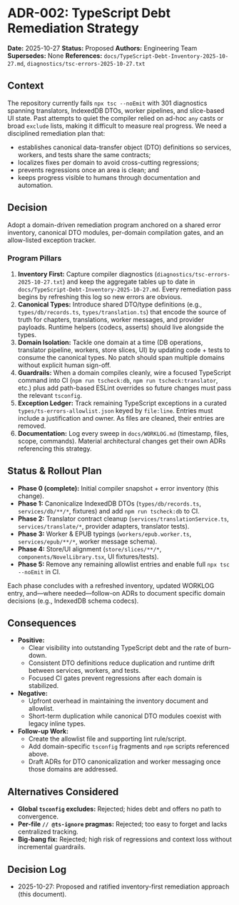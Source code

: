 # ADR-002: TypeScript Debt Remediation Strategy

**Date:** 2025-10-27
**Status:** Proposed
**Authors:** Engineering Team
**Supersedes:** None
**References:** `docs/TypeScript-Debt-Inventory-2025-10-27.md`, `diagnostics/tsc-errors-2025-10-27.txt`

## Context
The repository currently fails `npx tsc --noEmit` with 301 diagnostics spanning translators, IndexedDB DTOs, worker pipelines, and slice-based UI state. Past attempts to quiet the compiler relied on ad-hoc `any` casts or broad `exclude` lists, making it difficult to measure real progress. We need a disciplined remediation plan that:

- establishes canonical data-transfer object (DTO) definitions so services, workers, and tests share the same contracts;
- localizes fixes per domain to avoid cross-cutting regressions;
- prevents regressions once an area is clean; and
- keeps progress visible to humans through documentation and automation.

## Decision
Adopt a domain-driven remediation program anchored on a shared error inventory, canonical DTO modules, per-domain compilation gates, and an allow-listed exception tracker.

### Program Pillars
1. **Inventory First:** Capture compiler diagnostics (`diagnostics/tsc-errors-2025-10-27.txt`) and keep the aggregate tables up to date in `docs/TypeScript-Debt-Inventory-2025-10-27.md`. Every remediation pass begins by refreshing this log so new errors are obvious.
2. **Canonical Types:** Introduce shared DTO/type definitions (e.g., `types/db/records.ts`, `types/translation.ts`) that encode the source of truth for chapters, translations, worker messages, and provider payloads. Runtime helpers (codecs, asserts) should live alongside the types.
3. **Domain Isolation:** Tackle one domain at a time (DB operations, translator pipeline, workers, store slices, UI) by updating code + tests to consume the canonical types. No patch should span multiple domains without explicit human sign-off.
4. **Guardrails:** When a domain compiles cleanly, wire a focused TypeScript command into CI (`npm run tscheck:db`, `npm run tscheck:translator`, etc.) plus add path-based ESLint overrides so future changes must pass the relevant `tsconfig`.
5. **Exception Ledger:** Track remaining TypeScript exceptions in a curated `types/ts-errors-allowlist.json` keyed by `file:line`. Entries must include a justification and owner. As files are cleaned, their entries are removed.
6. **Documentation:** Log every sweep in `docs/WORKLOG.md` (timestamp, files, scope, commands). Material architectural changes get their own ADRs referencing this strategy.

## Status & Rollout Plan
- **Phase 0 (complete):** Initial compiler snapshot + error inventory (this change).
- **Phase 1:** Canonicalize IndexedDB DTOs (`types/db/records.ts`, `services/db/**/*`, fixtures) and add `npm run tscheck:db` to CI.
- **Phase 2:** Translator contract cleanup (`services/translationService.ts`, `services/translate/*`, provider adapters, translator tests).
- **Phase 3:** Worker & EPUB typings (`workers/epub.worker.ts`, `services/epub/**/*`, worker message schema).
- **Phase 4:** Store/UI alignment (`store/slices/**/*`, `components/NovelLibrary.tsx`, UI fixtures/tests).
- **Phase 5:** Remove any remaining allowlist entries and enable full `npx tsc --noEmit` in CI.

Each phase concludes with a refreshed inventory, updated WORKLOG entry, and—where needed—follow-on ADRs to document specific domain decisions (e.g., IndexedDB schema codecs).

## Consequences
- **Positive:**
  - Clear visibility into outstanding TypeScript debt and the rate of burn-down.
  - Consistent DTO definitions reduce duplication and runtime drift between services, workers, and tests.
  - Focused CI gates prevent regressions after each domain is stabilized.
- **Negative:**
  - Upfront overhead in maintaining the inventory document and allowlist.
  - Short-term duplication while canonical DTO modules coexist with legacy inline types.
- **Follow-up Work:**
  - Create the allowlist file and supporting lint rule/script.
  - Add domain-specific `tsconfig` fragments and `npm` scripts referenced above.
  - Draft ADRs for DTO canonicalization and worker messaging once those domains are addressed.

## Alternatives Considered
- **Global `tsconfig` excludes:** Rejected; hides debt and offers no path to convergence.
- **Per-file `// @ts-ignore` pragmas:** Rejected; too easy to forget and lacks centralized tracking.
- **Big-bang fix:** Rejected; high risk of regressions and context loss without incremental guardrails.

## Decision Log
- 2025-10-27: Proposed and ratified inventory-first remediation approach (this document).
